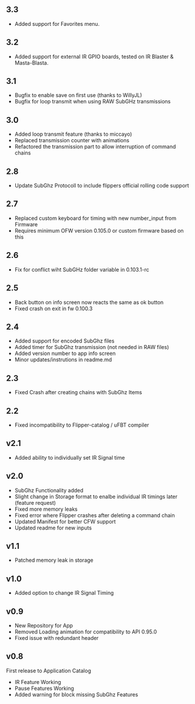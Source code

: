 ## 3.3
- Added support for Favorites menu. 

## 3.2
- Added support for external IR GPIO boards, tested on IR Blaster & Masta-Blasta. 

## 3.1
- Bugfix to enable save on first use (thanks to WillyJL)
- Bugfix for loop transmit when using RAW SubGHz transmissions

## 3.0
- Added loop transmit feature (thanks to miccayo)
- Replaced transmission counter with animations
- Refactored the transmission part to allow interruption of command chains

## 2.8
- Update SubGhz Protocoll to include flippers official rolling code support

## 2.7
- Replaced custom keyboard for timing with new number_input from Firmware
- Requires minimum OFW version 0.105.0 or custom firmware based on this

## 2.6
- Fix for conflict wiht SubGHz folder variable in 0.103.1-rc

## 2.5
- Back button on info screen now reacts the same as ok button
- Fixed crash on exit in fw 0.100.3

## 2.4
- Added support for encoded SubGhz files
- Added timer for SubGhz transmission (not needed in RAW files)
- Added version number to app info screen
- Minor updates/instrutions in readme.md

## 2.3
- Fixed Crash after creating chains with SubGhz Items

## 2.2
- Fixed incompatibility to Flipper-catalog / uFBT compiler

## v2.1
- Added ability to individually set IR Signal time

## v2.0
- SubGhz Functionality added
- Slight change in Storage format to enalbe individual IR timings later (feature request)
- Fixed more memory leaks
- Fixed error where Flipper crashes after deleting a command chain
- Updated Manifest for better CFW support
- Updated readme for new inputs

## v1.1
- Patched memory leak in storage

## v1.0
- Added option to change IR Signal Timing

## v0.9

- New Repository for App 
- Removed Loading animation for compatibility to API 0.95.0
- Fixed issue with redundant header

## v0.8

First release to Application Catalog
- IR Feature Working
- Pause Features Working 
- Added warning for block missing SubGhz Features
